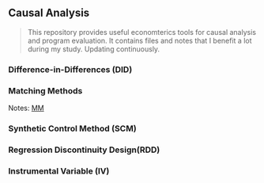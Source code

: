 ## Causal Analysis

> This repository provides useful economterics tools for causal analysis and program evaluation.
It contains files and notes that I benefit a lot during my study. 
> Updating continuously.

### Difference-in-Differences (DID)

### Matching Methods
Notes: [MM](https://github.com/zxecon/causality/blob/master/psm.md)

### Synthetic Control Method (SCM)

### Regression Discontinuity Design(RDD)

### Instrumental Variable (IV)
